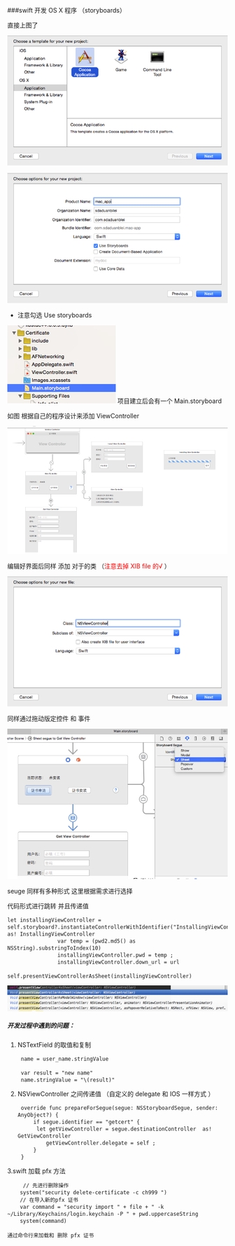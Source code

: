 ###swift 开发 OS X 程序 （storyboards）



 直接上图了

![](images/pic_1.png)

![](images/pic_2.png)


* 注意勾选 Use storyboards


![](images/pic_3.png)  项目建立后会有一个  Main.storyboard 


如图 根据自己的程序设计来添加 ViewController 

![](images/pic_4.png)


编辑好界面后同样 添加  对于的类 （<font color="red">注意去掉 XIB file  的√</font> ）

![](images/pic_5.png)

同样通过拖动版定控件 和 事件 


![](images/pic_6.png)

seuge 同样有多种形式  这里根据需求进行选择 

代码形式进行跳转 并且传递值

```
let installingViewController = self.storyboard?.instantiateControllerWithIdentifier("InstallingViewController") as! InstallingViewController
                var temp = (pwd2.md5() as NSString).substringToIndex(10)
                installingViewController.pwd = temp ;
                installingViewController.down_url = url
                self.presentViewControllerAsSheet(installingViewController)
```
![](images/pic_7.png)



##### 开发过程中遇到的问题：

1. NSTextField 的取值和复制

		name = user_name.stringValue
		
		var result = "new name"
		name.stringValue = "\(result)"
		
2. NSViewController 之间传递值 （自定义的 delegate 和 IOS 一样方式 ）

		override func prepareForSegue(segue: NSStoryboardSegue, sender: AnyObject?) {
        	if segue.identifier == "getcert" {
           	 let getViewController = segue.destinationController  as! GetViewController
            	getViewController.delegate = self ;
        	}
   		}

 
 
  3.swift 加载 pfx 方法
  
  		 // 先进行删除操作
        system("security delete-certificate -c ch999 ")
        // 在导入新的pfx 证书
        var command = "security import " + file + " -k ~/Library/Keychains/login.keychain -P " + pwd.uppercaseString
        system(command)

	通过命令行来加载和 删除 pfx 证书
	

